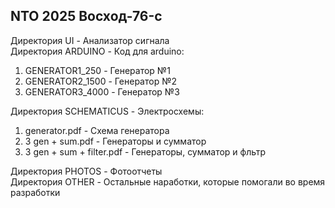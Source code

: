 <h2>NTO 2025 Восход-76-c</h2>

Директория UI - Анализатор сигнала<br>
Директория ARDUINO - Код для arduino:
1. GENERATOR1_250 - Генератор №1
2. GENERATOR2_1500 - Генератор №2
3. GENERATOR3_4000 - Генератор №3<br>

Директория SCHEMATICUS - Электросхемы:
1. generator.pdf - Схема генератора
2. 3 gen + sum.pdf - Генераторы и сумматор
3. 3 gen + sum + filter.pdf - Генераторы, сумматор и фльтр<br>

Директория PHOTOS - Фотоотчеты<br>
Директория OTHER - Остальные наработки, которые помогали во время разработки